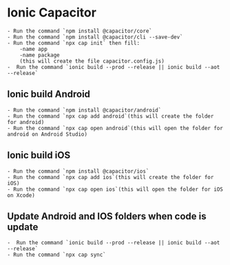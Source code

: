 # Ionic Capacitor
    - Run the command `npm install @capacitor/core`
    - Run the command `npm install @capacitor/cli --save-dev`
    - Run the command `npx cap init` then fill:
        -name app
        -name package
        (this will create the file capacitor.config.js)
    -  Run the command `ionic build --prod --release || ionic build --aot --release`
## Ionic build Android
    - Run the command `npm install @capacitor/android`
    - Run the command `npx cap add android`(this will create the folder for android)
    - Run the command `npx cap open android`(this will open the folder for android on Android Studio)
## Ionic build iOS
    - Run the command `npm install @capacitor/ios`
    - Run the command `npx cap add ios`(this will create the folder for iOS)
    - Run the command `npx cap open ios`(this will open the folder for iOS on Xcode)
## Update Android and IOS folders when code is update
    -  Run the command `ionic build --prod --release || ionic build --aot --release`
    - Run the command `npx cap sync`
